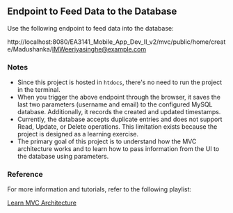 ## Endpoint to Feed Data to the Database

Use the following endpoint to feed data into the database:

http://localhost:8080/EA3141_Mobile_App_Dev_II_v2/mvc/public/home/create/Madushanka/IMWeeriyasinghe@example.com


### Notes

- Since this project is hosted in `htdocs`, there's no need to run the project in the terminal.
- When you trigger the above endpoint through the browser, it saves the last two parameters (username and email) to the configured MySQL database. Additionally, it records the created and updated timestamps.
- Currently, the database accepts duplicate entries and does not support Read, Update, or Delete operations. This limitation exists because the project is designed as a learning exercise.
- The primary goal of this project is to understand how the MVC architecture works and to learn how to pass information from the UI to the database using parameters.

### Reference

For more information and tutorials, refer to the following playlist:

[Learn MVC Architecture](https://www.youtube.com/playlist?list=PLfdtiltiRHWGXVHXX09fxXDi-DqInchFD)
